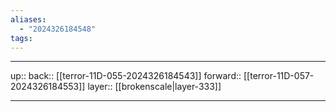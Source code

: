 ```yaml
---
aliases:
  - "2024326184548"
tags:
---
```




***

up:: 
back:: [[terror-11D-055-2024326184543]]
forward:: [[terror-11D-057-2024326184553]]
layer:: [[brokenscale|layer-333]]

***
